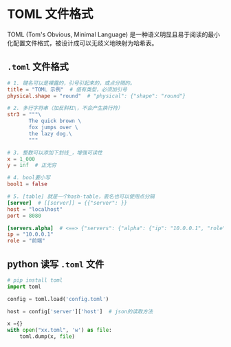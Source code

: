 # TOML 文件格式

TOML (Tom's Obvious, Minimal Language) 是一种语义明显且易于阅读的最小化配置文件格式，被设计成可以无歧义地映射为哈希表。

## `.toml` 文件格式
```toml
# 1. 键名可以是裸露的，引号引起来的，或点分隔的。
title = "TOML 示例"  # 值有类型，必须加引号
physical.shape = "round"  # "physical": {"shape": "round"}

# 2. 多行字符串（加反斜杠\，不会产生换行符）
str3 = """\
       The quick brown \
       fox jumps over \
       the lazy dog.\
       """

# 3. 整数可以添加下划线_，增强可读性
x = 1_000
y = inf  # 正无穷

# 4. bool要小写
bool1 = false

# 5. [table] 就是一个hash-table，表名也可以使用点分隔
[server]  # [[server]] = {{"server": }}
host = "localhost"
port = 8080

[servers.alpha]  # <==> {"servers": {"alpha": {"ip": "10.0.0.1", "role": 前端}}}
ip = "10.0.0.1"
role = "前端"

```

## python 读写 `.toml` 文件
```python
# pip install toml
import toml

config = toml.load('config.toml')

host = config['server']['host']  # json的读取方法

x ={}
with open("xx.toml", 'w') as file:
    toml.dump(x, file)
```